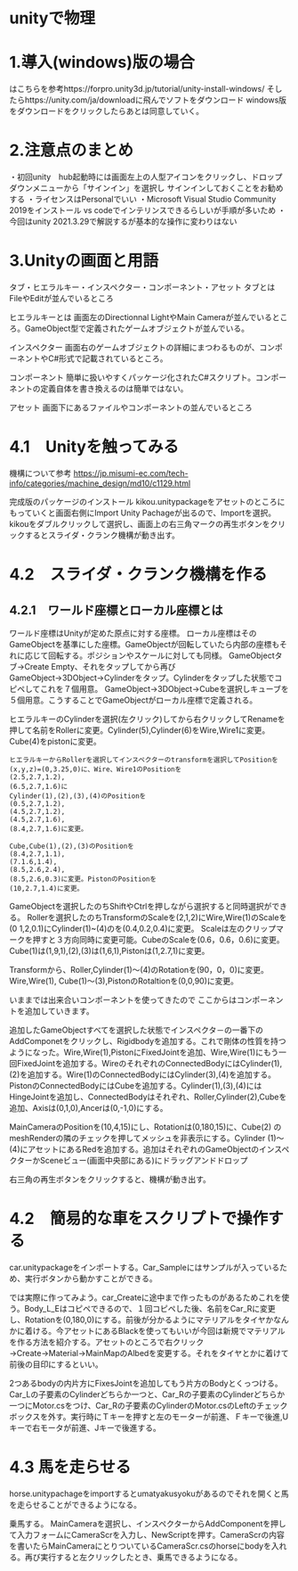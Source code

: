 # unityで物理
# 1.導入(windows)版の場合
はこちらを参考https://forpro.unity3d.jp/tutorial/unity-install-windows/
そしたらhttps://unity.com/ja/downloadに飛んでソフトをダウンロード
windows版をダウンロードをクリックしたらあとは同意していく。
# 2.注意点のまとめ
・初回unity　hub起動時には画面左上の人型アイコンをクリックし、ドロップダウンメニューから「サインイン」を選択し
サインインしておくことをお勧めする
・ライセンスはPersonalでいい
・Microsoft Visual Studio Community 2019をインストール
vs codeでインテリンスできるらしいが手順が多いため
・今回はunity 2021.3.29で解説するが基本的な操作に変わりはない
# 3.Unityの画面と用語
タブ・ヒエラルキー・インスペクター・コンポーネント・アセット
タブとは
FileやEditが並んでいるところ

ヒエラルキーとは
画面左のDirectionnal LightやMain Cameraが並んでいるところ。GameObject型で定義されたゲームオブジェクトが並んでいる。

インスペクター
画面右のゲームオブジェクトの詳細にまつわるものが、コンポーネントやC#形式で記載されているところ。

コンポーネント
簡単に扱いやすくパッケージ化されたC#スクリプト。コンポーネントの定義自体を書き換えるのは簡単ではない。

アセット
画面下にあるファイルやコンポーネントの並んでいるところ

# 4.1　Unityを触ってみる
機構について参考 https://jp.misumi-ec.com/tech-info/categories/machine_design/md10/c1129.html

完成版のパッケージのインストール
kikou.unitypackageをアセットのところにもっていくと画面右側にImport Unity Pachageが出るので、Importを選択。
kikouをダブルクリックして選択し、画面上の右三角マークの再生ボタンをクリックするとスライダ・クランク機構が動き出す。

# 4.2　スライダ・クランク機構を作る　

## 4.2.1　ワールド座標とローカル座標とは
ワールド座標はUnityが定めた原点に対する座標。
ローカル座標はそのGameObjectを基準にした座標。GameObjectが回転していたら内部の座標もそれに応じて回転する。ポジションやスケールに対しても同様。
GameObjectタブ→Create Empty、それをタップしてから再びGameObject→3DObject→Cylinderをタップ。Cylinderをタップした状態でコピペしてこれを７個用意。
GameObject→3DObject→Cubeを選択しキューブを５個用意。こうすることでGameObjectがローカル座標で定義される。

ヒエラルキーのCylinderを選択(左クリック)してから右クリックしてRenameを押して名前をRollerに変更。Cylinder(5),Cylinder(6)をWire,Wire1に変更。Cube(4)をpistonに変更。
~~~
ヒエラルキーからRollerを選択してインスペクターのtransformを選択してPositionを
(x,y,z)=(0,3.25,0)に、Wire、Wire1のPositionを
(2.5,2.7,1.2),
(6.5,2.7,1.6)に
Cylinder(1),(2),(3),(4)のPositionを
(0.5,2.7,1.2),
(4.5,2.7,1.2),
(4.5,2.7,1.6),
(8.4,2.7,1.6)に変更。

Cube,Cube(1),(2),(3)のPositionを
(8.4,2.7,1.1),
(7.1.6,1.4),
(8.5,2.6,2.4),
(8.5,2.6,0.3)に変更。PistonのPositionを
(10,2.7,1.4)に変更。
~~~
GameObjectを選択したのちShiftやCtrlを押しながら選択すると同時選択ができる。
Rollerを選択したのちTransformのScaleを(2,1,2)にWire,Wire(1)のScaleを(0
1,2,0.1)にCylinder(1)~(4)のを(0.4,0.2,0.4)に変更。
Scaleは左のクリップマークを押すと３方向同時に変更可能。CubeのScaleを(0.6，0.6，0.6)に変更。Cube(1)は(1,9,1),(2),(3)は(1,6,1),Pistonは(1,2.7,1)に変更。

Transformから、Roller,Cylinder(1)～(4)のRotationを(90，0，0)に変更。Wire,Wire(1),
Cube(1)～(3),PistonのRotaltionを(0,0,90)に変更。

いままでは出来合いコンポーネントを使ってきたので
ここからはコンポーネントを追加していきます。

追加したGameObjectすべてを選択した状態でインスペクタ－の一番下のAddComponetをクリックし、Rigidbodyを追加する。これで剛体の性質を持つようになった。Wire,Wire(1),PistonにFixedJointを追加、Wire,Wire(1)にもう一回FixedJointを追加する。WireのそれぞれのConnectedBodyにはCylinder(1),(2)を追加する。Wire(1)のConnectedBodyにはCylinder(3),(4)を追加する。PistonのConnectedBodyにはCubeを追加する。Cylinder(1),(3),(4)にはHingeJointを追加し、ConnectedBodyはそれぞれ、Roller,Cylinder(2),Cubeを追加、Axisは(0,1,0),Ancerは(0,-1,0)にする。

MainCameraのPositionを(10,4,15)にし、Rotationは(0,180,15)に、Cube(2)
のmeshRenderの隣のチェックを押してメッシュを非表示にする。Cylinder (1)～(4)にアセットにあるRedを追加する。追加はそれぞれのGameObjectのインスペクターかSceneビュー(画面中央部にある)にドラッグアンドドロップ


右三角の再生ボタンをクリックすると、機構が動き出す。

# 4.2　簡易的な車をスクリプトで操作する
car.unitypackageをインポートする。Car_Sampleにはサンプルが入っているため、実行ボタンから動かすことができる。

では実際に作ってみよう。car_Createに途中まで作ったものがあるためこれを使う。Body_L_Eはコピペできるので、１回コピペした後、名前をCar_Rに変更し、Rotationを(0,180,0)にする。前後が分かるようにマテリアルをタイヤかなんかに着ける。今アセットにあるBlackを使ってもいいが今回は新規でマテリアルを作る方法を紹介する。アセットのところで右クリック→Create→Material→MainMapのAlbedを変更する。それをタイヤとかに着けて前後の目印にするといい。

2つあるbodyの内片方にFixesJointを追加してもう片方のBodyとくっつける。Car_Lの子要素のCylinderどちらか一つと、Car_Rの子要素のCylinderどちらか一つにMotor.csをつけ、Car_Rの子要素のCylinderのMotor.csのLeftのチェックボックスを外す。実行時にＴキーを押すと左のモーターが前進、Ｆキーで後進,Uキーで右モータが前進、Jキーで後進する。

# 4.3 馬を走らせる
horse.unitypachageをimportするとumatyakusyokuがあるのでそれを開くと馬を走らせることができるようになる。
 
乗馬する。
MainCameraを選択し、インスペクターからAddComponentを押して入力フォームにCameraScrを入力し、NewScriptを押す。CameraScrの内容を書いたらMainCameraにとりついているCameraScr.csのhorseにbodyを入れる。再び実行すると左クリックしたとき、乗馬できるようになる。
